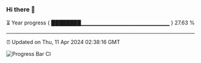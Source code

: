 ### Hi there 👋

⏳ Year progress { ████████▁▁▁▁▁▁▁▁▁▁▁▁▁▁▁▁▁▁▁▁▁▁ } 27.63 %

---

⏰ Updated on Thu, 11 Apr 2024 02:38:16 GMT

![Progress Bar CI](https://github.com/IshwaranRudhara/GIT-ACTION/workflows/Progress%20Bar%20CI/badge.svg)
